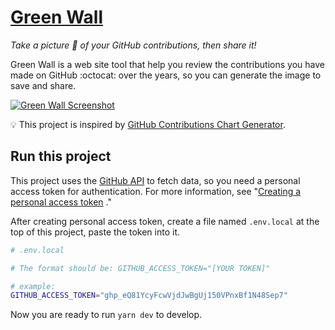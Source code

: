 # [Green Wall](https://green-wall.vercel.app/)

_Take a picture 📸 of your GitHub contributions, then share it!_

Green Wall is a web site tool that help you review the contributions you have made on GitHub :octocat: over the years, so you can generate the image to save and share.

<a href="https://green-wall.vercel.app/">
  <img alt="Green Wall Screenshot" src="https://user-images.githubusercontent.com/47730755/189281945-c61c9044-0cd7-473d-8bee-d442695103a4.png">
</a>

💡 This project is inspired by [GitHub Contributions Chart Generator](https://github-contributions.vercel.app/).

## Run this project

This project uses the [GitHub API](https://docs.github.com/en/graphql) to fetch data, so you need a personal access token for authentication. For more information, see "[Creating a personal access token](https://docs.github.com/en/authentication/keeping-your-account-and-data-secure/creating-a-personal-access-token) ."

After creating personal access token, create a file named `.env.local` at the top of this project, paste the token into it.

```sh
# .env.local

# The format should be: GITHUB_ACCESS_TOKEN="[YOUR TOKEN]"

# example:
GITHUB_ACCESS_TOKEN="ghp_eQ81YcyFcwVjdJwBgUj150VPnxBf1N48Sep7"
```

Now you are ready to run `yarn dev` to develop.
